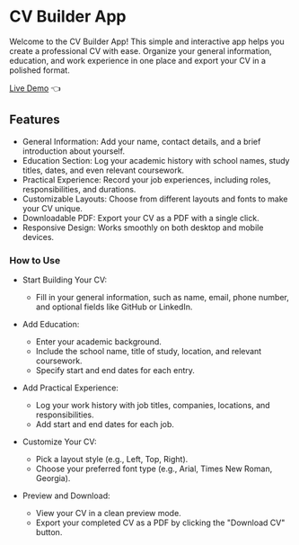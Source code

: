 # CV Builder App

Welcome to the CV Builder App! This simple and interactive app helps you create a professional CV with ease. Organize your general information, education, and work experience in one place and export your CV in a polished format.

<p dir="auto">
  <a href="https://cv-app-pi-coral.vercel.app/" rel="nofollow">Live Demo</a> 👈
</p>

## Features

- General Information: Add your name, contact details, and a brief introduction about yourself.
- Education Section: Log your academic history with school names, study titles, dates, and even relevant coursework.
- Practical Experience: Record your job experiences, including roles, responsibilities, and durations.
- Customizable Layouts: Choose from different layouts and fonts to make your CV unique.
- Downloadable PDF: Export your CV as a PDF with a single click.
- Responsive Design: Works smoothly on both desktop and mobile devices.

### How to Use

- Start Building Your CV:
  - Fill in your general information, such as name, email, phone number, and optional fields like GitHub or LinkedIn.

- Add Education:
  - Enter your academic background.
  - Include the school name, title of study, location, and relevant coursework.
  - Specify start and end dates for each entry.

- Add Practical Experience:
  - Log your work history with job titles, companies, locations, and responsibilities.
  - Add start and end dates for each job.

- Customize Your CV:
  - Pick a layout style (e.g., Left, Top, Right).
  - Choose your preferred font type (e.g., Arial, Times New Roman, Georgia).

- Preview and Download:
  - View your CV in a clean preview mode.
  - Export your completed CV as a PDF by clicking the "Download CV" button.
